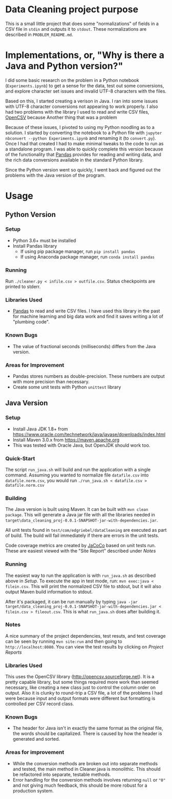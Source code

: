 # Data Cleaning project purpose

This is a small little project that does some "normalizations" of fields in a CSV file in `stdin` and outputs it to `stdout`.
These normalizations are described in `PROBLEM_README.md`.

# Implementations, or, "Why is there a Java and Python version?"
I did some basic research on the problem in a Python notebook (`Experiments.ipynb`) 
to get a sense for the data, test out some conversions, and explore character set 
issues and invalid UTF-8 characters with the files.

Based on this, I started creating a verison in Java. 
I ran into some issues with UTF-8 character conversions not appearing to work properly.
I also had two problems with the library I used to read and write CSV files, 
[OpenCSV](http://opencsv.sourceforge.net) because
Another thing that was a problem 

Because of these issues, I pivoted to using my Python noodling as to a solution. I started by
converting the notebook to a Python file with `jupyter nbconvert --python Experiments.ipynb`
and renaming it (to `convert.py`).
Once I had that created I had to make minimal tweaks to the code to run as a standalone program.
I was able to quickly complete this version because of the functionality that 
[Pandas](https://pandas.pydata.org) provides for reading and writing data, 
and the rich data conversions available in the standard Python library.

Since the Python version went so quickly, I went back and figured out the problems with the Java version of
the program.

# Usage

## Python Version
### Setup
* Python 3.6+ must be installed
* Install Pandas library
  * If using pip package manager, run `pip install pandas`
  * If using Anaconda package manager, run `conda install pandas`

### Running
Run `./cleaner.py < infile.csv > outfile.csv`. Status checkpoints are printed to stderr.

### Libraries Used
* [Pandas](https://pandas.pydata.org) to read and write CSV files. I have used this library
in the past for machine learning and big data work and find it saves writing a lot of "plumbing code".

### Known Bugs
* The value of fractional seconds (milliseconds) differs from the Java version.

### Areas for Improvement
* Pandas stores numbers as double-precision. These numbers are output with more precision than necessary.
* Create some unit tests with Python `unittest` library


## Java Version
### Setup
* Install Java JDK 1.8+ from https://www.oracle.com/technetwork/java/javase/downloads/index.html
* Install Maven 3.0.x from https://maven.apache.org
* This was tested with Oracle Java, but OpenJDK should work too.

### Quick-Start
The script `run_java.sh` will build and run the application with a single command. 
Assuming you wanted to normalize file `datafile.csv` into `datafile.norm.csv`, you would run
`./run_java.sh < datafile.csv > datafile.norm.csv`

### Building
The Java version is built using Maven.
It can be built with `mvn clean package`. This will generate a Java jar file with all the libraries needed in 
`target\data_cleaning_proj-0.0.1-SNAPSHOT-jar-with-dependencies.jar`.

All unit tests found in `test/com/edgriebel/dataCleaning` are executed as part of build.
The build will fail immediately if there are errors in the unit tests.

Code coverage metrics are created by [JaCoCo](https://www.eclemma.org/jacoco) based on unit tests run.
These are easiest viewed with the "Site Report" described under _Notes_

### Running
The easiest way to run the application is with `run_java.sh` as described above in _Setup_.
To execute the app in test mode, run: `mvn exec:java < filein.csv`. This will print the normalized 
CSV file to stdout, but it will also output Maven build information to stdout.

After it's packaged, it can be run manually by typing
`java -jar target/data_cleaning_proj-0.0.1-SNAPSHOT-jar-with-dependencies.jar < filein.csv > fileout.csv`. 
This is what `run_java.sh` does after building it.

### Notes
A nice summary of the project dependencies, test resuts, and test coverage can be seen by 
running `mvn site:run` and then going to `http://localhost:8080`.
You can view the test results by clicking on _Project Reports_

### Libraries Used
This uses the OpenCSV library (http://opencsv.sourceforge.net). It is a pretty capable library, but some things
required more work than seemed necessary, like creating a new class just to control the column order on output. 
Also it is clunky to round-trip a CSV file, a lot of the problems I had were because input and output
formats were different but formatting is controlled per CSV record class.

### Known Bugs
* The header for Java isn't in exactly the same format as the original file, the words should be capitalized.
There is caused by how the header is generated and sorted.

### Areas for improvement
* While the conversion methods are broken out into separate methods and tested, the main method in Cleaner.java is monolithic.
This should be refactored into separate, testable methods.
* Error handling for the conversion methods involves returning `null` or `"0"` and not giving much feedback, this should be more robust for a production system.
